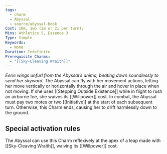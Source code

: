 ```yaml
---
tags:
  - charm
  - Abyssal
  - source/abyssal-book
Cost: 10m, 1wp (2m or 2i per turn); 
Mins: Athletics 5, Essence 3
Type: Simple
Keywords:
  - None
Duration: Indefinite
Prerequisite Charms:
  - "[[Sky-Cleaving Wraith]]"
---
```

*Eerie wings unfurl from the Abyssal’s anima, beating down soundlessly to send her skyward.*
The Abyssal can fly with her movement actions, letting her move vertically or horizontally through the air and hover in place when not moving. If she uses [[Stepping Outside Existence]] while in flight to rush an airborne foe, she waives its [[Willpower]] cost.
In combat, the Abyssal must pay two motes or two [[Initiative]] at the start of each subsequent turn.
Otherwise, this Charm ends, causing her to drift harmlessly down to the ground.
## Special activation rules
The Abyssal can use this Charm reflexively at the apex of a leap made with [[Sky-Cleaving Wraith]], waiving its [[Willpower]] cost.